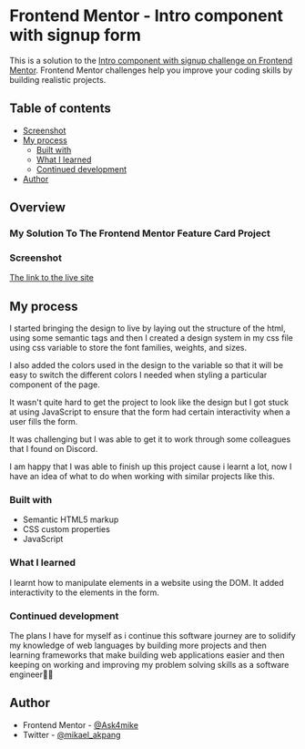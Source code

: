 # Frontend Mentor - Intro component with signup form

This is a solution to the [Intro component with signup challenge on Frontend Mentor](https://www.frontendmentor.io/challenges/intro-component-with-signup-form-5cf91bd49edda32581d28fd1/hub). Frontend Mentor challenges help you improve your coding skills by building realistic projects.

## Table of contents

- [Screenshot](#screenshot)
- [My process](#my-process)
  - [Built with](#built-with)
  - [What I learned](#what-i-learned)
  - [Continued development](#continued-development)
- [Author](#author)

## Overview

### My Solution To The Frontend Mentor Feature Card Project

### Screenshot

[The link to the live site](https://intro-component-with-signup-form-master-git-master-mikesmith.vercel.app/)

## My process

I started bringing the design to live by laying out the structure of the html, using some semantic tags and then I created a design system in my css file using css variable to store the font families, weights, and sizes.

I also added the colors used in the design to the variable so that it will be easy to switch the different colors I needed when styling a particular component of the page.

It wasn't quite hard to get the project to look like the design but I got stuck at using JavaScript to ensure that the form had certain interactivity when a user fills the form.

It was challenging but I was able to get it to work through some colleagues that I found on Discord.

I am happy that I was able to finish up this project cause i learnt a lot, now I have an idea of what to do when working with similar projects like this.

### Built with

- Semantic HTML5 markup
- CSS custom properties
- JavaScript

### What I learned

I learnt how to manipulate elements in a website using the DOM.
It added interactivity to the elements in the form.

### Continued development

The plans I have for myself as i continue this software journey are to solidify my knowledge of web languages by building more projects and then learning frameworks that make building web applications easier and then keeping on working and improving my problem solving skills as a software engineer🚀✅

## Author

- Frontend Mentor - [@Ask4mike](https://www.frontendmentor.io/profile/Ask4mike)
- Twitter - [@mikael_akpang](https://www.twitter.com/mikael_akpang)
